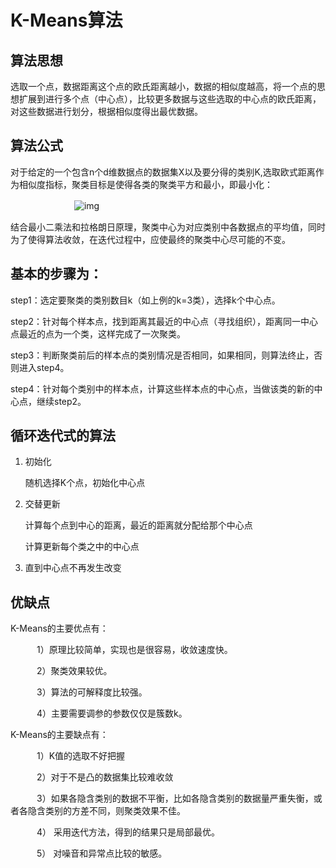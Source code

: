 # **K-Means算法**

## 算法思想

选取一个点，数据距离这个点的欧氏距离越小，数据的相似度越高，将一个点的思想扩展到进行多个点（中心点），比较更多数据与这些选取的中心点的欧氏距离，对这些数据进行划分，根据相似度得出最优数据。



## 算法公式

对于给定的一个包含n个d维数据点的数据集X以及要分得的类别K,选取欧式距离作为相似度指标，聚类目标是使得各类的聚类平方和最小，即最小化：

 　　　　　　                       　![img](https://images0.cnblogs.com/blog2015/771535/201508/071351008301642.jpg)

结合最小二乘法和拉格朗日原理，聚类中心为对应类别中各数据点的平均值，同时为了使得算法收敛，在迭代过程中，应使最终的聚类中心尽可能的不变。

## 基本的步骤为：

step1：选定要聚类的类别数目k（如上例的k=3类），选择k个中心点。

step2：针对每个样本点，找到距离其最近的中心点（寻找组织），距离同一中心点最近的点为一个类，这样完成了一次聚类。

step3：判断聚类前后的样本点的类别情况是否相同，如果相同，则算法终止，否则进入step4。

step4：针对每个类别中的样本点，计算这些样本点的中心点，当做该类的新的中心点，继续step2。

## **循环迭代式的算法**

1. 初始化

   随机选择K个点，初始化中心点

2. 交替更新

   计算每个点到中心的距离，最近的距离就分配给那个中心点

   计算更新每个类之中的中心点

3. 直到中心点不再发生改变



##  优缺点

K-Means的主要优点有：

　　　1）原理比较简单，实现也是很容易，收敛速度快。

　　　2）聚类效果较优。

　　　3）算法的可解释度比较强。

　　　4）主要需要调参的参数仅仅是簇数k。

K-Means的主要缺点有：

　　　1）K值的选取不好把握

　　　2）对于不是凸的数据集比较难收敛

　　　3）如果各隐含类别的数据不平衡，比如各隐含类别的数据量严重失衡，或者各隐含类别的方差不同，则聚类效果不佳。

　　　4） 采用迭代方法，得到的结果只是局部最优。

　　　5） 对噪音和异常点比较的敏感。